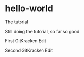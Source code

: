 # hello-world
The tutorial

Still doing the tutorial, so far so good

First GitKracken Edit

Second GitKracken Edit